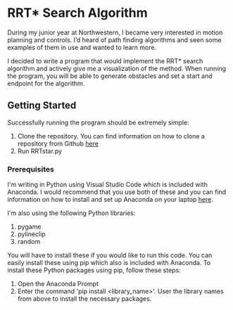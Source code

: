 # RRT* Search Algorithm

During my junior year at Northwestern, I became very interested in motion planning and controls. I’d heard of path finding algorithms and seen some examples of them in use and wanted to learn more. 

I decided to write a program that would implement the RRT* search algorithm and actively give me a visualization of the method. When running the program, you will be able to generate obstacles and set a start and endpoint for the algorithm.

## Getting Started

Successfully running the program should be extremely simple:

1. Clone the repository. You can find information on how to clone a repository from Github [here](https://docs.github.com/en/github/creating-cloning-and-archiving-repositories/cloning-a-repository)
2. Run RRTstar.py

### Prerequisites

I'm writing in Python using Visual Studio Code which is included with Anaconda. I would recommend that you use both of these and you can find information on how to install and set up Anaconda on your laptop [here](https://docs.anaconda.com/anaconda/install/).

I'm also using the following Python libraries:
1. pygame
2. pylineclip
3. random

You will have to install these if you would like to run this code. You can easily install these using pip which also is included with Anaconda. To install these Python packages using pip, follow these steps:

1. Open the Anaconda Prompt
2. Enter the command 'pip install <library_name>'. User the library names from above to install the necessary packages.

